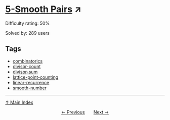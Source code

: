 # [$5$-Smooth Pairs](https://projecteuler.net/problem=682) ↗️

Difficulty rating: 50%

Solved by: 289 users
## Tags

- [combinatorics](../tags/combinatorics.md)
- [divisor-count](../tags/divisor-count.md)
- [divisor-sum](../tags/divisor-sum.md)
- [lattice-point-counting](../tags/lattice-point-counting.md)
- [linear-recurrence](../tags/linear-recurrence.md)
- [smooth-number](../tags/smooth-number.md)



---

[↑ Main Index](../README.md)


<div align=center><a href='681.md'>← Previous</a> &nbsp;&nbsp; &nbsp;&nbsp;  <a href='683.md'>Next →</a></div>
